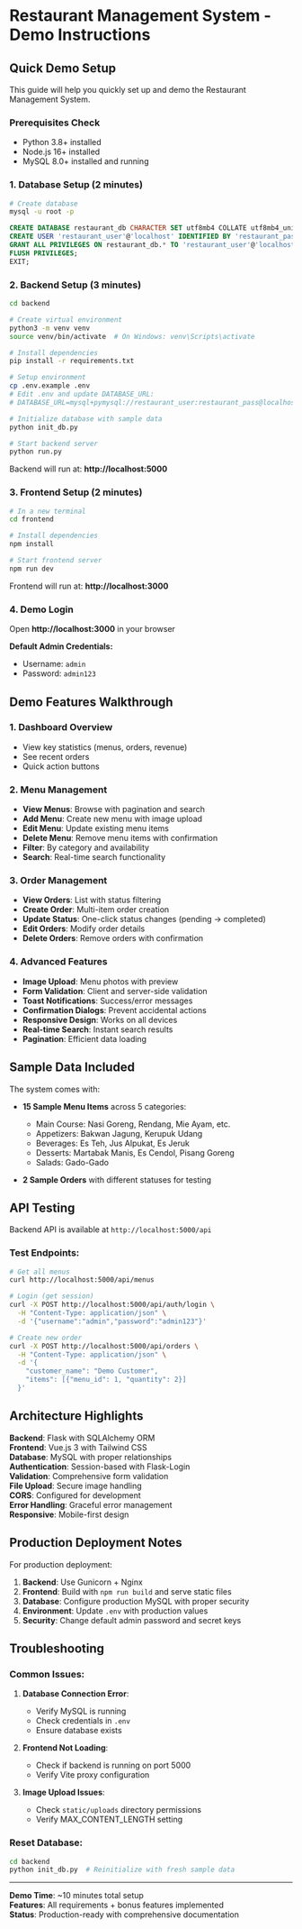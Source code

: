 # Restaurant Management System - Demo Instructions

## Quick Demo Setup

This guide will help you quickly set up and demo the Restaurant Management System.

### Prerequisites Check
- Python 3.8+ installed
- Node.js 16+ installed  
- MySQL 8.0+ installed and running

### 1. Database Setup (2 minutes)

```bash
# Create database
mysql -u root -p
```

```sql
CREATE DATABASE restaurant_db CHARACTER SET utf8mb4 COLLATE utf8mb4_unicode_ci;
CREATE USER 'restaurant_user'@'localhost' IDENTIFIED BY 'restaurant_pass';
GRANT ALL PRIVILEGES ON restaurant_db.* TO 'restaurant_user'@'localhost';
FLUSH PRIVILEGES;
EXIT;
```

### 2. Backend Setup (3 minutes)

```bash
cd backend

# Create virtual environment
python3 -m venv venv
source venv/bin/activate  # On Windows: venv\Scripts\activate

# Install dependencies
pip install -r requirements.txt

# Setup environment
cp .env.example .env
# Edit .env and update DATABASE_URL:
# DATABASE_URL=mysql+pymysql://restaurant_user:restaurant_pass@localhost/restaurant_db

# Initialize database with sample data
python init_db.py

# Start backend server
python run.py
```

Backend will run at: **http://localhost:5000**

### 3. Frontend Setup (2 minutes)

```bash
# In a new terminal
cd frontend

# Install dependencies
npm install

# Start frontend server
npm run dev
```

Frontend will run at: **http://localhost:3000**

### 4. Demo Login

Open **http://localhost:3000** in your browser

**Default Admin Credentials:**
- Username: `admin`
- Password: `admin123`

## Demo Features Walkthrough

### 1. Dashboard Overview
- View key statistics (menus, orders, revenue)
- See recent orders
- Quick action buttons

### 2. Menu Management
- **View Menus**: Browse with pagination and search
- **Add Menu**: Create new menu with image upload
- **Edit Menu**: Update existing menu items
- **Delete Menu**: Remove menu items with confirmation
- **Filter**: By category and availability
- **Search**: Real-time search functionality

### 3. Order Management
- **View Orders**: List with status filtering
- **Create Order**: Multi-item order creation
- **Update Status**: One-click status changes (pending → completed)
- **Edit Orders**: Modify order details
- **Delete Orders**: Remove orders with confirmation

### 4. Advanced Features
- **Image Upload**: Menu photos with preview
- **Form Validation**: Client and server-side validation
- **Toast Notifications**: Success/error messages
- **Confirmation Dialogs**: Prevent accidental actions
- **Responsive Design**: Works on all devices
- **Real-time Search**: Instant search results
- **Pagination**: Efficient data loading

## Sample Data Included

The system comes with:
- **15 Sample Menu Items** across 5 categories:
  - Main Course: Nasi Goreng, Rendang, Mie Ayam, etc.
  - Appetizers: Bakwan Jagung, Kerupuk Udang
  - Beverages: Es Teh, Jus Alpukat, Es Jeruk
  - Desserts: Martabak Manis, Es Cendol, Pisang Goreng
  - Salads: Gado-Gado

- **2 Sample Orders** with different statuses for testing

## API Testing

Backend API is available at `http://localhost:5000/api`

### Test Endpoints:
```bash
# Get all menus
curl http://localhost:5000/api/menus

# Login (get session)
curl -X POST http://localhost:5000/api/auth/login \
  -H "Content-Type: application/json" \
  -d '{"username":"admin","password":"admin123"}'

# Create new order
curl -X POST http://localhost:5000/api/orders \
  -H "Content-Type: application/json" \
  -d '{
    "customer_name": "Demo Customer",
    "items": [{"menu_id": 1, "quantity": 2}]
  }'
```

## Architecture Highlights

**Backend**: Flask with SQLAlchemy ORM  
**Frontend**: Vue.js 3 with Tailwind CSS  
**Database**: MySQL with proper relationships  
**Authentication**: Session-based with Flask-Login  
**Validation**: Comprehensive form validation  
**File Upload**: Secure image handling  
**CORS**: Configured for development  
**Error Handling**: Graceful error management  
**Responsive**: Mobile-first design  

## Production Deployment Notes

For production deployment:

1. **Backend**: Use Gunicorn + Nginx
2. **Frontend**: Build with `npm run build` and serve static files
3. **Database**: Configure production MySQL with proper security
4. **Environment**: Update `.env` with production values
5. **Security**: Change default admin password and secret keys

## Troubleshooting

### Common Issues:

1. **Database Connection Error**:
   - Verify MySQL is running
   - Check credentials in `.env`
   - Ensure database exists

2. **Frontend Not Loading**:
   - Check if backend is running on port 5000
   - Verify Vite proxy configuration

3. **Image Upload Issues**:
   - Check `static/uploads` directory permissions
   - Verify MAX_CONTENT_LENGTH setting

### Reset Database:
```bash
cd backend
python init_db.py  # Reinitialize with fresh sample data
```

---

**Demo Time**: ~10 minutes total setup  
**Features**: All requirements + bonus features implemented  
**Status**: Production-ready with comprehensive documentation